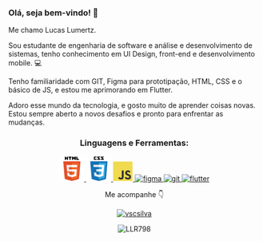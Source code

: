 ### Olá, seja bem-vindo! 👋

Me chamo Lucas Lumertz.

Sou estudante de engenharia de software e análise e desenvolvimento de sistemas, tenho conhecimento em UI Design, front-end e desenvolvimento mobile. 💻

Tenho familiaridade com GIT, Figma para prototipação, HTML, CSS e o básico de JS, e estou me aprimorando em Flutter.

Adoro esse mundo da tecnologia, e gosto muito de aprender coisas novas. Estou sempre aberto a novos desafios e pronto para enfrentar as mudanças.

<h3 align="center">Linguagens e Ferramentas:</h3>
<p align="center"> 
<a href="https://www.w3.org/html/" target="_blank"> <img src="https://raw.githubusercontent.com/devicons/devicon/master/icons/html5/html5-original-wordmark.svg" alt="html5" width="50" height="50"/> </a> 
<a href="https://www.w3schools.com/css/" target="_blank"> <img src="https://raw.githubusercontent.com/devicons/devicon/master/icons/css3/css3-original-wordmark.svg" alt="css3" width="50" height="50"/> </a>
<a href="https://developer.mozilla.org/en-US/docs/Web/JavaScript" target="_blank"> <img src="https://raw.githubusercontent.com/devicons/devicon/master/icons/javascript/javascript-original.svg" alt="javascript" width="40" height="40"/> </a>
<a href="https://www.figma.com/" target="_blank"> <img src="https://www.vectorlogo.zone/logos/figma/figma-icon.svg" alt="figma" width="40" height="40"/> </a>
<a href="https://git-scm.com/" target="_blank"> <img src="https://www.vectorlogo.zone/logos/git-scm/git-scm-icon.svg" alt="git" width="40" height="40"/> </a> 
<a href="https://flutter.dev/" target="_blank"> <img src="https://storage.googleapis.com/cms-storage-bucket/6a07d8a62f4308d2b854.svg" alt="flutter" width="110" height="40"/> </a>
</p>

<p align="center"> Me acompanhe 👇</p>
<p align="center">
<a href="https://linkedin.com/in/lucas-lumertz" target="_blank" /> <img align="center" src="https://raw.githubusercontent.com/rahuldkjain/github-profile-readme-generator/master/src/images/icons/Social/linked-in-alt.svg" alt="vscsilva" height="30" width="40" /></a>
</p>



<p align="center"> <img src="https://komarev.com/ghpvc/?username=LLR798&label=Profile%20views&color=0e75b6&style=flat" alt="LLR798" /> </p>
